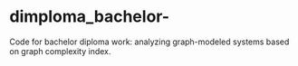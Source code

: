 # dimploma_bachelor-
Code for bachelor diploma work: analyzing graph-modeled systems based on graph complexity index. 

